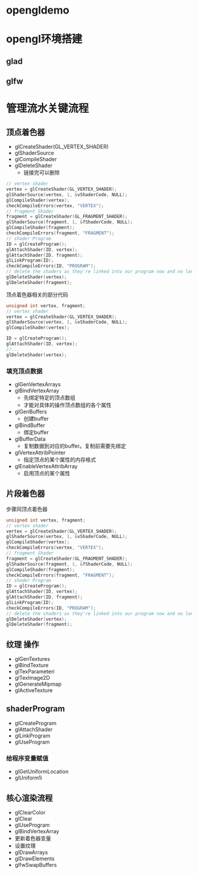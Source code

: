 # opengldemo
# opengl环境搭建
## glad
## glfw
# 管理流水关键流程

## 顶点着色器
- glCreateShader(GL_VERTEX_SHADER)
- glShaderSource
- glCompileShader
- glDeleteShader
  - 链接完可以删除

```C++
// vertex shader
vertex = glCreateShader(GL_VERTEX_SHADER);
glShaderSource(vertex, 1, &vShaderCode, NULL);
glCompileShader(vertex);
checkCompileErrors(vertex, "VERTEX");
// fragment Shader
fragment = glCreateShader(GL_FRAGMENT_SHADER);
glShaderSource(fragment, 1, &fShaderCode, NULL);
glCompileShader(fragment);
checkCompileErrors(fragment, "FRAGMENT");
// shader Program
ID = glCreateProgram();
glAttachShader(ID, vertex);
glAttachShader(ID, fragment);
glLinkProgram(ID);
checkCompileErrors(ID, "PROGRAM");
// delete the shaders as they're linked into our program now and no longer necessary
glDeleteShader(vertex);
glDeleteShader(fragment);
```
顶点着色器相关的部分代码

```C++
unsigned int vertex, fragment;
// vertex shader
vertex = glCreateShader(GL_VERTEX_SHADER);
glShaderSource(vertex, 1, &vShaderCode, NULL);
glCompileShader(vertex);

ID = glCreateProgram();
glAttachShader(ID, vertex);
//...
glDeleteShader(vertex);
```
### 填充顶点数据
- glGenVertexArrays
- glBindVertexArray
  - 先绑定特定的顶点数组
  - 才能对具体的操作顶点数组的各个属性
- glGenBuffers
  - 创建buffer
- glBindBuffer
  - 绑定buffer
- glBufferData
  - 复制数据到对应的buffer。复制前需要先绑定
- glVertexAttribPointer
  - 指定顶点的某个属性的内存格式
- glEnableVertexAttribArray
  - 启用顶点的某个属性
## 片段着色器
步骤同顶点着色器
```C++
unsigned int vertex, fragment;
// vertex shader
vertex = glCreateShader(GL_VERTEX_SHADER);
glShaderSource(vertex, 1, &vShaderCode, NULL);
glCompileShader(vertex);
checkCompileErrors(vertex, "VERTEX");
// fragment Shader
fragment = glCreateShader(GL_FRAGMENT_SHADER);
glShaderSource(fragment, 1, &fShaderCode, NULL);
glCompileShader(fragment);
checkCompileErrors(fragment, "FRAGMENT");
// shader Program
ID = glCreateProgram();
glAttachShader(ID, vertex);
glAttachShader(ID, fragment);
glLinkProgram(ID);
checkCompileErrors(ID, "PROGRAM");
// delete the shaders as they're linked into our program now and no longer necessary
glDeleteShader(vertex);
glDeleteShader(fragment);
```
## 纹理 操作
- glGenTextures
- glBindTexture
- glTexParameteri
- glTexImage2D
- glGenerateMipmap
- glActiveTexture
## shaderProgram
- glCreateProgram
- glAttachShader
- glLinkProgram
- glUseProgram
### 给程序变量赋值
- glGetUniformLocation
- glUniform1i

## 核心渲染流程
- glClearColor
- glClear
- glUseProgram
- glBindVertexArray
- 更新着色器变量
- 设置纹理
- glDrawArrays
- glDrawElements
- glfwSwapBuffers